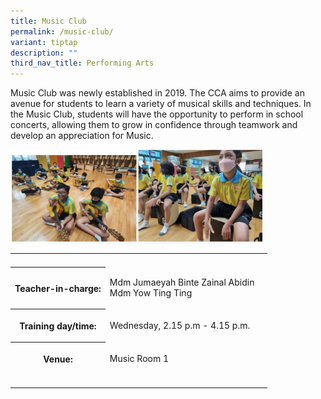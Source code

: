 ```yaml
---
title: Music Club
permalink: /music-club/
variant: tiptap
description: ""
third_nav_title: Performing Arts
---
```

<p>Music Club was newly established in 2019. The CCA aims to provide an avenue
for students to learn a variety of musical skills and techniques. In the
Music Club, students will have the opportunity to perform in school concerts,
allowing them to grow in confidence through teamwork and develop an appreciation
for Music.</p>
<p></p>
<div class="isomer-image-wrapper">
<img style="width: 80%;" height="auto" width="100%" alt="Music" src="/images/CCA/CCA9.png">
</div>
<p></p>
<table style="minWidth: 75px">
<colgroup>
<col>
<col>
<col>
</colgroup>
<tbody>
<tr>
<th rowspan="1" colspan="1">
<p></p>
</th>
<th rowspan="1" colspan="1">
<p></p>
</th>
<th rowspan="1" colspan="1">
<p></p>
</th>
</tr>
<tr>
<th rowspan="1" colspan="1">
<p>Teacher-in-charge:</p>
</th>
<td rowspan="1" colspan="1">
<p>Mdm Jumaeyah Binte Zainal Abidin
<br>Mdm Yow Ting Ting</p>
</td>
<td rowspan="1" colspan="1">
<p></p>
</td>
</tr>
<tr>
<th rowspan="1" colspan="1">
<p>Training day/time:</p>
</th>
<td rowspan="1" colspan="1">
<p>Wednesday, 2.15 p.m - 4.15 p.m.</p>
</td>
<td rowspan="1" colspan="1">
<p></p>
</td>
</tr>
<tr>
<th rowspan="1" colspan="1">
<p>Venue:</p>
</th>
<td rowspan="1" colspan="1">
<p>Music Room 1</p>
</td>
<td rowspan="1" colspan="1">
<p></p>
</td>
</tr>
<tr>
<td rowspan="1" colspan="1">
<p></p>
</td>
<td rowspan="1" colspan="1">
<p></p>
</td>
<td rowspan="1" colspan="1">
<p></p>
</td>
</tr>
</tbody>
</table>
<p></p>